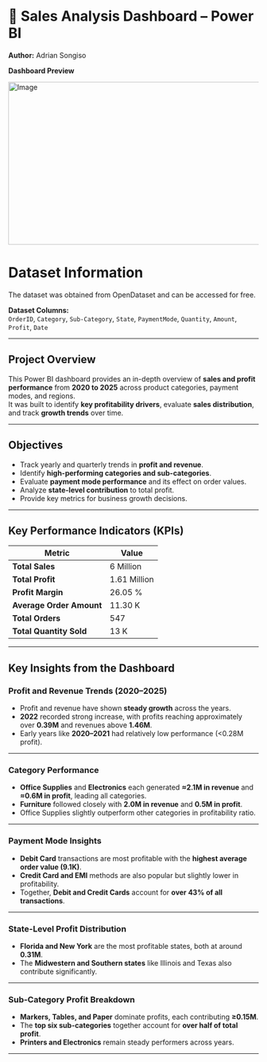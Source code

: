 # 🧾 Sales Analysis Dashboard – Power BI

**Author:** Adrian Songiso  

**Dashboard Preview**

<img width="576" height="327" alt="Image" src="https://github.com/user-attachments/assets/f18a473d-63a6-4010-aab7-04ca295902ae" />

# Dataset Information
The dataset was obtained from OpenDataset and can be accessed for free.

**Dataset Columns:**  
`OrderID`, `Category`, `Sub-Category`, `State`, `PaymentMode`, `Quantity`, `Amount`, `Profit`, `Date`

---

## Project Overview

This Power BI dashboard provides an in-depth overview of **sales and profit performance** from **2020 to 2025** across product categories, payment modes, and regions.  
It was built to identify **key profitability drivers**, evaluate **sales distribution**, and track **growth trends** over time.

---

##  Objectives

- Track yearly and quarterly trends in **profit and revenue**.  
- Identify **high-performing categories and sub-categories**.  
- Evaluate **payment mode performance** and its effect on order values.  
- Analyze **state-level contribution** to total profit.  
- Provide key metrics for business growth decisions.

---

##  Key Performance Indicators (KPIs)

| Metric | Value |
|---------|--------|
|  **Total Sales** | 6 Million |
|  **Total Profit** | 1.61 Million |
|  **Profit Margin** | 26.05 % |
|  **Average Order Amount** | 11.30 K |
|  **Total Orders** | 547 |
|  **Total Quantity Sold** | 13 K |

---

##  Key Insights from the Dashboard

###  **Profit and Revenue Trends (2020–2025)**
- Profit and revenue have shown **steady growth** across the years.  
- **2022** recorded strong increase, with profits reaching approximately over **0.39M** and revenues above **1.46M**.  
- Early years like **2020–2021** had relatively low performance (<0.28M profit).

---

###  **Category Performance**
- **Office Supplies** and **Electronics** each generated **≈2.1M in revenue** and **≈0.6M in profit**, leading all categories.  
- **Furniture** followed closely with **2.0M in revenue** and **0.5M in profit**.  
- Office Supplies slightly outperform other categories in profitability ratio.

---

###  **Payment Mode Insights**


- **Debit Card** transactions are most profitable with the **highest average order value (9.1K)**.  
- **Credit Card and EMI** methods are also popular but slightly lower in profitability.  
- Together, **Debit and Credit Cards** account for **over 43% of all transactions**.

---

###  **State-Level Profit Distribution**

- **Florida and New York** are the most profitable states, both at around **0.31M**.  
- The **Midwestern and Southern states** like Illinois and Texas also contribute significantly.

---

###  **Sub-Category Profit Breakdown**

- **Markers, Tables, and Paper** dominate profits, each contributing **≥0.15M**.  
- The **top six sub-categories** together account for **over half of total profit**.  
- **Printers and Electronics** remain steady performers across years.

---